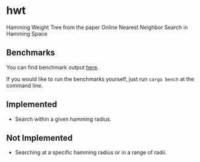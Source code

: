 # hwt

Hamming Weight Tree from the paper Online Nearest Neighbor Search in Hamming Space

## Benchmarks

You can find benchmark output [here](http://vadixidav.github.io/hwt/).

If you would like to run the benchmarks yourself, just run `cargo bench` at the
command line.

## Implemented

- Search within a given hamming radius.

## Not Implemented

- Searching at a specific hamming radius or in a range of radii.
